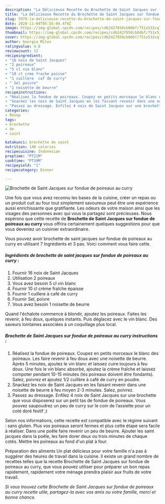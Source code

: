 ```yaml
---
description: "La Délicieuse Recette du Brochette de Saint Jacques sur fondue de poireaux au curry"
title: "La Délicieuse Recette du Brochette de Saint Jacques sur fondue de poireaux au curry"
slug: 5978-la-delicieuse-recette-du-brochette-de-saint-jacques-sur-fondue-de-poireaux-au-curry
date: 2020-11-04T05:55:04.474Z
image: https://img-global.cpcdn.com/recipes/cdb2427850cb0dbf/751x532cq70/brochette-de-saint-jacques-sur-fondue-de-poireaux-au-curry-photo-principale-de-la-recette.jpg
thumbnail: https://img-global.cpcdn.com/recipes/cdb2427850cb0dbf/751x532cq70/brochette-de-saint-jacques-sur-fondue-de-poireaux-au-curry-photo-principale-de-la-recette.jpg
cover: https://img-global.cpcdn.com/recipes/cdb2427850cb0dbf/751x532cq70/brochette-de-saint-jacques-sur-fondue-de-poireaux-au-curry-photo-principale-de-la-recette.jpg
author: Georgia Miles
ratingvalue: 4.8
reviewcount: 12
recipeingredient:
- "16 noix de Saint Jacques"
- "2 poireaux"
- "5 cl vin blanc"
- "10 cl crme frache paisse"
- "1 cuillere  caf de curry"
- " Sel poivre"
- "1 noisette de beurre"
recipeinstructions:
- "Réalisez la fondue de poireaux. Coupez en petits morceaux le blanc des poireaux. Les faire revenir à feu doux avec une noisette de beurre. Après 5 minutes, ajoutez le vin blanc et laissez cuire toujours à feu doux. Une fois le vin blanc absorbé, ajoutez la crème fraîche et laissez compoter pendant 10-15 minutes (les poireaux doivent être fondants). Salez, poivrez et ajoutez 1/2 cuillère à café de curry en poudre."
- "Snackez les noix de Saint Jacques en les faisant revenir dans une noisette de beurre à feu moyen 2-3 minutes. Salez, poivrez."
- "Passez au dressage. Enfilez 4 noix de Saint Jacques sur une brochette que vous disposerez sur un petit tas de fondue de poireaux. Vous pouvez saupoudrez un peu de curry sur le coin de l’assiette pour un coté doré festif ;)"
categories:
- Resep
tags:
- brochette
- de
- saint

katakunci: brochette de saint 
nutrition: 140 calories
recipecuisine: Indonesian
preptime: "PT21M"
cooktime: "PT39M"
recipeyield: "1"
recipecategory: Dinner

---
```



![Brochette de Saint Jacques sur fondue de poireaux au curry](https://img-global.cpcdn.com/recipes/cdb2427850cb0dbf/751x532cq70/brochette-de-saint-jacques-sur-fondue-de-poireaux-au-curry-photo-principale-de-la-recette.jpg)

Une fois que vous avez reconnu les bases de la cuisine, créer un repas ou un produit cuit au four tout simplement savoureux peut être une expérience aussi enrichissante que gratifiante. Les odeurs de votre maison ainsi que les visages des personnes avec qui vous la partagez sont précieuses. Nous espérons que cette recette de <strong> Brochette de Saint Jacques sur fondue de poireaux au curry </strong> vous offrira certainement quelques suggestions pour que vous deveniez un cuisinier extraordinaire.

<!--inarticleads1-->

Vous pouvez avoir brochette de saint jacques sur fondue de poireaux au curry en utilisant 7 Ingrédients et 3 pas. Voici comment vous faire cette.

##### Ingrédients de brochette de saint jacques sur fondue de poireaux au curry :

1. Fournir 16 noix de Saint Jacques
1. Utilisation 2 poireaux
1. Vous avez besoin 5 cl vin blanc
1. Fournir 10 cl crème fraîche épaisse
1. Fournir 1 cuillere à café de curry
1. Fournir  Sel, poivre
1. Vous avez besoin 1 noisette de beurre


Quand l&#39;échalote commence à blondir, ajoutez les poireaux. Faites les revenir, à feu doux, quelques instants. Puis déglacez avec le vin blanc. Des saveurs lointaines associées à un coquillage plus local. 

<!--inarticleads2-->

##### Brochette de Saint Jacques sur fondue de poireaux au curry instructions :

1. Réalisez la fondue de poireaux. Coupez en petits morceaux le blanc des poireaux. Les faire revenir à feu doux avec une noisette de beurre. Après 5 minutes, ajoutez le vin blanc et laissez cuire toujours à feu doux. Une fois le vin blanc absorbé, ajoutez la crème fraîche et laissez compoter pendant 10-15 minutes (les poireaux doivent être fondants). Salez, poivrez et ajoutez 1/2 cuillère à café de curry en poudre.
1. Snackez les noix de Saint Jacques en les faisant revenir dans une noisette de beurre à feu moyen 2-3 minutes. Salez, poivrez.
1. Passez au dressage. Enfilez 4 noix de Saint Jacques sur une brochette que vous disposerez sur un petit tas de fondue de poireaux. Vous pouvez saupoudrez un peu de curry sur le coin de l’assiette pour un coté doré festif ;)


Selon nos informations, cette recette est compatible avec le régime suivant : sans gluten. Plus vos poireaux seront fermes et plus cette étape sera facile à réaliser. Dans une poêle faire revenir un peu de beurre. Ajouter les saint jacques dans la poêle, les faire dorer deux ou trois minutes de chaque cotés. Mettre les poireaux au fond d&#39;un plat à four. 

<!--inarticleads1-->

<p>
Préparation des aliments Un plat délicieux pour votre famille n'a pas à suggérer des heures de travail dans la cuisine. Il existe un grand nombre de recettes telles que la recette Brochette de Saint Jacques sur fondue de poireaux au curry, que vous pouvez utiliser pour préparer un bon repas rapidement, rapidement votre ménage prendra plaisir aux fruits de votre travail.
</p>

<p>
<i>Si vous trouvez cette Brochette de Saint Jacques sur fondue de poireaux au curry recette utile, partagez-la avec vos amis ou votre famille, merci et bonne chance.</i>
</p>

